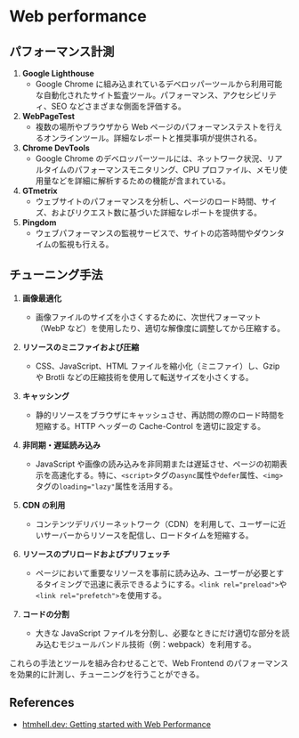# Web performance

## パフォーマンス計測

1. **Google Lighthouse**
   - Google Chrome に組み込まれているデベロッパーツールから利用可能な自動化されたサイト監査ツール。パフォーマンス、アクセシビリティ、SEO などさまざまな側面を評価する。
2. **WebPageTest**
   - 複数の場所やブラウザから Web ページのパフォーマンステストを行えるオンラインツール。詳細なレポートと推奨事項が提供される。
3. **Chrome DevTools**
   - Google Chrome のデベロッパーツールには、ネットワーク状況、リアルタイムのパフォーマンスモニタリング、CPU プロファイル、メモリ使用量などを詳細に解析するための機能が含まれている。
4. **GTmetrix**
   - ウェブサイトのパフォーマンスを分析し、ページのロード時間、サイズ、およびリクエスト数に基づいた詳細なレポートを提供する。
5. **Pingdom**
   - ウェブパフォーマンスの監視サービスで、サイトの応答時間やダウンタイムの監視も行える。

## チューニング手法

1. **画像最適化**

   - 画像ファイルのサイズを小さくするために、次世代フォーマット（WebP など）を使用したり、適切な解像度に調整してから圧縮する。

2. **リソースのミニファイおよび圧縮**

   - CSS、JavaScript、HTML ファイルを縮小化（ミニファイ）し、Gzip や Brotli などの圧縮技術を使用して転送サイズを小さくする。

3. **キャッシング**

   - 静的リソースをブラウザにキャッシュさせ、再訪問の際のロード時間を短縮する。HTTP ヘッダーの Cache-Control を適切に設定する。

4. **非同期・遅延読み込み**

   - JavaScript や画像の読み込みを非同期または遅延させ、ページの初期表示を高速化する。特に、`<script>`タグの`async`属性や`defer`属性、`<img>`タグの`loading="lazy"`属性を活用する。

5. **CDN の利用**

   - コンテンツデリバリーネットワーク（CDN）を利用して、ユーザーに近いサーバーからリソースを配信し、ロードタイムを短縮する。

6. **リソースのプリロードおよびプリフェッチ**

   - ページにおいて重要なリソースを事前に読み込み、ユーザーが必要とするタイミングで迅速に表示できるようにする。`<link rel="preload">`や`<link rel="prefetch">`を使用する。

7. **コードの分割**
   - 大きな JavaScript ファイルを分割し、必要なときにだけ適切な部分を読み込むモジュールバンドル技術（例：webpack）を利用する。

これらの手法とツールを組み合わせることで、Web Frontend のパフォーマンスを効果的に計測し、チューニングを行うことができる。

## References

- [htmhell.dev: Getting started with Web Performance](https://www.htmhell.dev/adventcalendar/2023/14/)
